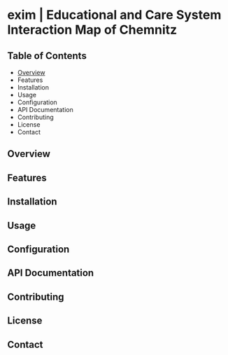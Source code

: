 # exim | Educational and Care System Interaction Map of Chemnitz 

## Table of Contents
- [Overview](overview)
- Features
- Installation
- Usage
- Configuration
- API Documentation
- Contributing
- License
- Contact
  
## Overview

## Features

## Installation

## Usage

## Configuration

## API Documentation

## Contributing

## License

## Contact
